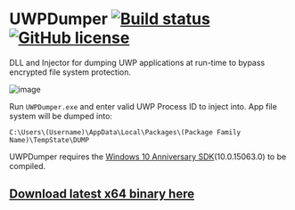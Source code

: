 # UWPDumper [![Build status](https://ci.appveyor.com/api/projects/status/ys3yvpv0bdel15sx?svg=true)](https://ci.appveyor.com/project/Wunkolo/uwpdumper) [![GitHub license](https://img.shields.io/badge/license-MIT-blue.svg)](https://raw.githubusercontent.com/Wunkolo/UWPDumper/master/LICENSE)
DLL and Injector for dumping UWP applications at run-time to bypass encrypted file system protection.

![image](https://cloud.githubusercontent.com/assets/644247/23590473/a06ee446-0195-11e7-92b7-909177b6485a.gif)


Run `UWPDumper.exe` and enter valid UWP Process ID to inject into.
App file system will be dumped into:

`C:\Users\(Username)\AppData\Local\Packages\(Package Family Name)\TempState\DUMP`

UWPDumper requires the [Windows 10 Anniversary SDK](https://developer.microsoft.com/en-us/windows/downloads/windows-10-sdk)(10.0.15063.0) to be compiled.

## [Download latest x64 binary here](https://ci.appveyor.com/project/Wunkolo/uwpdumper/build/artifacts)